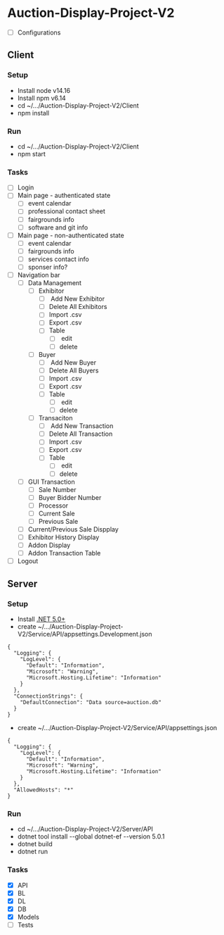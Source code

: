 # Auction-Display-Project-V2

- [ ] Configurations

## Client
### Setup
* Install node v14.16
* Install npm v6.14
* cd ~/.../Auction-Display-Project-V2/Client
* npm install
### Run
* cd ~/.../Auction-Display-Project-V2/Client
* npm start
### Tasks
  - [ ] Login
  - [ ] Main page - authenticated state
    - [ ] event calendar
    - [ ] professional contact sheet 
    - [ ] fairgrounds info
    - [ ] software and git info
  - [ ] Main page - non-authenticated state
    - [ ] event calendar
    - [ ] fairgrounds info
    - [ ] services contact info
    - [ ] sponser info?
  - [ ] Navigation bar
    - [ ] Data Management
      - [ ] Exhibitor
        - [ ] <List> Add New Exhibitor
        - [ ] Delete All Exhibitors
        - [ ] Import .csv
        - [ ] Export .csv
        - [ ] Table
          - [ ] <List> edit
          - [ ] delete
      - [ ] Buyer
        - [ ] <List> Add New Buyer
        - [ ] Delete All Buyers
        - [ ] Import .csv
        - [ ] Export .csv
        - [ ] Table
          - [ ] <List> edit
          - [ ] delete
      - [ ] Transaciton
        - [ ] <List> Add New Transaction
        - [ ] Delete All Transaction
        - [ ] Import .csv
        - [ ] Export .csv
        - [ ] Table
          - [ ] <List> edit
          - [ ] delete
    - [ ] GUI Transaction
      - [ ] Sale Number
      - [ ] Buyer Bidder Number
      - [ ] Processor
      - [ ] Current Sale
      - [ ] Previous Sale
    - [ ] Current/Previous Sale Dispplay
    - [ ] Exhibitor History Display
    - [ ] Addon Display
    - [ ] Addon Transaction Table
  - [ ] Logout
## Server
### Setup
* Install [.NET 5.0+](https://dotnet.microsoft.com/download)
* create ~/.../Auction-Display-Project-V2/Service/API/appsettings.Development.json
```
{
  "Logging": {
    "LogLevel": {
      "Default": "Information",
      "Microsoft": "Warning",
      "Microsoft.Hosting.Lifetime": "Information"
    }
  },
  "ConnectionStrings": {
    "DefaultConnection": "Data source=auction.db"
  }
}
```
* create ~/.../Auction-Display-Project-V2/Service/API/appsettings.json
```
{
  "Logging": {
    "LogLevel": {
      "Default": "Information",
      "Microsoft": "Warning",
      "Microsoft.Hosting.Lifetime": "Information"
    }
  },
  "AllowedHosts": "*"
}
```
### Run
* cd ~/.../Auction-Display-Project-V2/Server/API
* dotnet tool install --global dotnet-ef --version 5.0.1
* dotnet build
* dotnet run
### Tasks
  - [x] API
  - [x] BL
  - [x] DL
  - [x] DB
  - [x] Models
  - [ ] Tests
